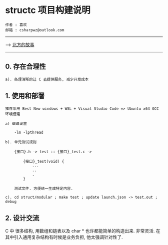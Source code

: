 ﻿# structc 项目构建说明

    作者 : 喜欢
    邮箱 : csharpwz@outlook.com

***

--> [北方的故事](https://music.163.com/#/outchain/1/3412422/)

***

## 0. 存在合理性

    a). 条理清晰的让 C 去提供服务, 减少开发成本

## 1. 使用和部署

    推荐采用 Best New windows + WSL + Visual Studio Code => Ubuntu x64 GCC 环境搭建

    a) 编译设置

        -lm -lpthread

    b). 单元测试规则

        {接口}.h -> test :: {接口}_test.c ->

            {接口}_test(void) {
                ...
                ..
                .
            }

        测试文件. 方便统一生成特定内容.

    c). cd struct/modular ; make test ; update launch.json -> test.out ; debug

## 2. 设计交流

C 中 很多结构, 用数组和链表以及 char * 也许都能简单的构造出来. 非常灵活. 
在其中引入通用复杂结构有时候是业务负担, 他太强调针对性了. 